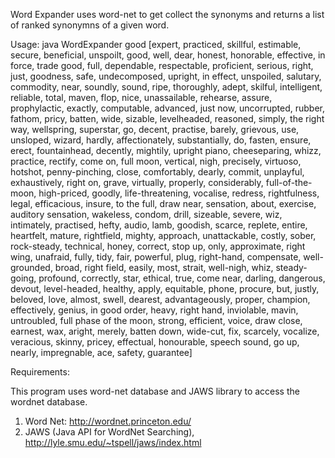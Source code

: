 Word Expander uses word-net to get collect the synonyms and returns a 
list of ranked synonymns of a given word.

Usage: java WordExpander good
[expert, practiced, skillful, estimable, secure, beneficial, unspoilt, good, well, dear, honest, honorable, effective, in force, trade good, full, dependable, respectable, proficient, serious, right, just, goodness, safe, undecomposed, upright, in effect, unspoiled, salutary, commodity, near, soundly, sound, ripe, thoroughly, adept, skilful, intelligent, reliable, total, maven, flop, nice, unassailable, rehearse, assure, prophylactic, exactly, computable, advanced, just now, uncorrupted, rubber, fathom, pricy, batten, wide, sizable, levelheaded, reasoned, simply, the right way, wellspring, superstar, go, decent, practise, barely, grievous, use, unsloped, wizard, hardly, affectionately, substantially, do, fasten, ensure, erect, fountainhead, decently, mightily, upright piano, cheeseparing, whizz, practice, rectify, come on, full moon, vertical, nigh, precisely, virtuoso, hotshot, penny-pinching, close, comfortably, dearly, commit, unplayful, exhaustively, right on, grave, virtually, properly, considerably, full-of-the-moon, high-priced, goodly, life-threatening, vocalise, redress, rightfulness, legal, efficacious, insure, to the full, draw near, sensation, about, exercise, auditory sensation, wakeless, condom, drill, sizeable, severe, wiz, intimately, practised, hefty, audio, lamb, goodish, scarce, replete, entire, heartfelt, mature, rightfield, mighty, approach, unattackable, costly, sober, rock-steady, technical, honey, correct, stop up, only, approximate, right wing, unafraid, fully, tidy, fair, powerful, plug, right-hand, compensate, well-grounded, broad, right field, easily, most, strait, well-nigh, whiz, steady-going, profound, correctly, star, ethical, true, come near, darling, dangerous, devout, level-headed, healthy, apply, equitable, phone, procure, but, justly, beloved, love, almost, swell, dearest, advantageously, proper, champion, effectively, genius, in good order, heavy, right hand, inviolable, mavin, untroubled, full phase of the moon, strong, efficient, voice, draw close, earnest, wax, aright, merely, batten down, wide-cut, fix, scarcely, vocalize, veracious, skinny, pricey, effectual, honourable, speech sound, go up, nearly, impregnable, ace, safety, guarantee]

Requirements:

This program uses word-net database and JAWS library to access the wordnet database.
1. Word Net: http://wordnet.princeton.edu/
2. JAWS (Java API for WordNet Searching), http://lyle.smu.edu/~tspell/jaws/index.html
